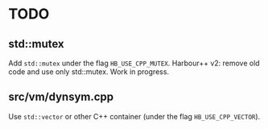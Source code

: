 # TODO

## std::mutex

   Add `std::mutex` under the flag `HB_USE_CPP_MUTEX`.
   Harbour++ v2: remove old code and use only std::mutex.
   Work in progress.

## src/vm/dynsym.cpp

   Use `std::vector` or other C++ container (under the flag `HB_USE_CPP_VECTOR`).
